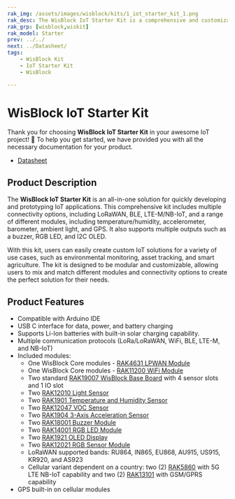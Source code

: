 ```yaml
---
rak_img: /assets/images/wisblock/kits/1_iot_starter_kit_1.png
rak_desc: The WisBlock IoT Starter Kit is a comprehensive and customizable kit that includes a range of connectivity options (LoRaWAN, WiFi, BLE, LTE-M/NB-IoT) and multiple modules (temperature/humidity, accelerometer, barometer, ambient light, GPS) to enable users to quickly develop and prototype their own IoT applications.
rak_grp: [wisblock,wiskit]
rak_model: Starter
prev: ../../
next: ../Datasheet/
tags:
    - WisBlock Kit
    - IoT Starter Kit
    - WisBlock

---
```


# WisBlock IoT Starter Kit

Thank you for choosing **WisBlock IoT Starter Kit** in your awesome IoT project! 🎉 To help you get started, we have provided you with all the necessary documentation for your product.

* [Datasheet](../Datasheet/)

## Product Description

The **WisBlock IoT Starter Kit** is an all-in-one solution for quickly developing and prototyping IoT applications. This comprehensive kit includes multiple connectivity options, including LoRaWAN, BLE, LTE-M/NB-IoT, and a range of different modules, including temperature/humidity, accelerometer, barometer, ambient light, and GPS. It also supports multiple outputs such as a buzzer, RGB LED, and I2C OLED.

With this kit, users can easily create custom IoT solutions for a variety of use cases, such as environmental monitoring, asset tracking, and smart agriculture. The kit is designed to be modular and customizable, allowing users to mix and match different modules and connectivity options to create the perfect solution for their needs.

## Product Features

- Compatible with Arduino IDE
- USB C interface for data, power, and battery charging
- Supports Li-Ion batteries with built-in solar charging capability.
- Multiple communication protocols (LoRa/LoRaWAN, WiFi, BLE, LTE-M, and NB-IoT)
- Included modules:
    - One WisBlock Core modules - [RAK4631 LPWAN Module](https://docs.rakwireless.com/Product-Categories/WisBlock/RAK4631/Overview/)
    - One WisBlock Core modules - [RAK11200 WiFi Module](https://docs.rakwireless.com/Product-Categories/WisBlock/RAK11200/Overview/)
    - Two standard [RAK19007 WisBlock Base Board](https://docs.rakwireless.com/Product-Categories/WisBlock/RAK19007/Overview/) with 4 sensor slots and 1 IO slot
    - Two [RAK12010 Light Sensor](https://docs.rakwireless.com/Product-Categories/WisBlock/RAK12010/Overview/)
    - Two [RAK1901 Temperature and Humidity Sensor](https://docs.rakwireless.com/Product-Categories/WisBlock/RAK1901/Quickstart/)
    - Two [RAK12047 VOC Sensor](https://docs.rakwireless.com/Product-Categories/WisBlock/RAK12047/Quickstart/)
    - Two [RAK1904 3-Axis Acceleration Sensor](https://docs.rakwireless.com/Product-Categories/WisBlock/RAK1904/Quickstart/)
    - Two [RAK18001 Buzzer Module](https://docs.rakwireless.com/Product-Categories/WisBlock/RAK18001/Quickstart/)
    - Two [RAK14001 RGB LED Module](https://docs.rakwireless.com/Product-Categories/WisBlock/RAK14001/Quickstart/)
    - Two [RAK1921 OLED Display](https://docs.rakwireless.com/Product-Categories/WisBlock/RAK1921/Quickstart/)
    - Two [RAK12021 RGB Sensor Module](https://docs.rakwireless.com/Product-Categories/WisBlock/RAK12021/Quickstart/)
    - LoRaWAN supported bands: RU864, IN865, EU868, AU915, US915, KR920, and AS923
    - Cellular variant dependent on a country: two (2) [RAK5860](https://docs.rakwireless.com/Product-Categories/WisBlock/RAK5860/Overview/) with 5G LTE NB-IoT capability and two (2) [RAK13101](https://docs.rakwireless.com/Product-Categories/WisBlock/RAK13101/Overview/) with GSM/GPRS capability
- GPS built-in on cellular modules